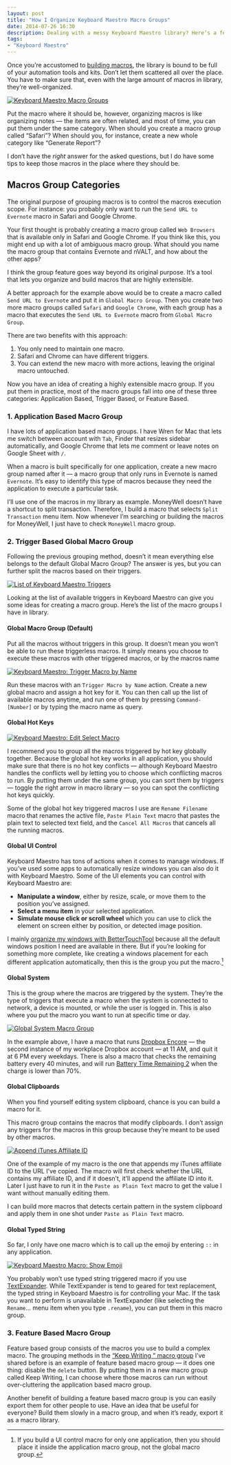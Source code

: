 ```yaml
---
layout: post
title: "How I Organize Keyboard Maestro Macro Groups"
date: 2014-07-26 16:30
description: Dealing with a messy Keyboard Maestro library? Here’s a few tips to clean up your library and ensure they’re well-organized all the time.
tags:
- "Keyboard Maestro"
---
```


Once you’re accustomed to [building macros](http://sayzlim.net/building-keyboard-maestro-macros-tips "Building Keyboard Maestro Macros Tips - Sayz Lim"), the library is bound to be full of your automation tools and kits. Don’t let them scattered all over the place. You have to make sure that, even with the large amount of macros in library, they’re well-organized.

<!-- more -->

[ ![Keyboard Maestro Macro Groups][154912] ](http://images.sayzlim.net/2014/07/keyboard_maestro_organize.jpg "Keyboard Maestro Macro Groups")

[154912]: http://images.sayzlim.net/2014/07/keyboard_maestro_organize.jpg "Keyboard Maestro Macro Groups"

Put the macro where it should be, however,  organizing macros is like organizing notes — the items are often related, and most of time, you can put them under the same category. When should you create a macro group called “Safari”? When should you, for instance, create a new whole category like “Generate Report”?

I don’t have the *right* answer for the asked questions, but I do have some tips to keep those macros in the place where they should be.

## Macros Group Categories

The original purpose of grouping macros is to control the macros execution scope. For instance: you probably only want to run the `Send URL to Evernote` macro in Safari and Google Chrome.

Your first thought is probably creating a macro group called `Web Browsers` that is available only in Safari and Google Chrome. If you think like this, you might end up with a lot of ambiguous macro group. What should you name the macro group that contains Evernote and nVALT, and how about the other apps?

I think the group feature goes way beyond its original purpose. It’s a tool that lets you organize and build macros that are highly extensible.

A better approach for the example above would be to create a macro called `Send URL to Evernote` and put it in `Global Macro Group`. Then you create two more macro groups called `Safari` and `Google Chrome`, with each group has a macro that executes the `Send URL to Evernote` macro from `Global Macro Group`. 

There are two benefits with this approach:

1. You only need to maintain one macro.
2. Safari and Chrome can have different triggers.
3. You can extend the new macro with more actions, leaving the original macro untouched.

Now you have an idea of  creating a highly extensible macro group. If you put them in practice, most of the macro groups fall into one of these three categories: Application Based, Trigger Based, or Feature Based. 

### 1. Application Based Macro Group

I have lots of application based macro groups. I have Wren for Mac that lets me switch between account with `Tab`, Finder that resizes sidebar automatically, and Google Chrome that lets me comment or leave notes on Google Sheet with `/`.

When a macro is built specifically for one application, create a new macro group named after it — a macro group that only runs in Evernote is named  `Evernote`. It’s easy to identify this type of macros because they need the application to execute a particular task.

I’ll use one of the macros in my library as example. MoneyWell doesn’t have a shortcut to split transaction. Therefore, I build a macro that selects `Split Transaction` menu item. Now whenever I’m searching or building the macros for MoneyWell, I just have to check `MoneyWell` macro group.

### 2. Trigger Based Global Macro Group

Following the previous grouping method, doesn’t it mean everything else belongs to the default Global Macro Group? The answer is yes, but you can further split the macros based on their triggers.

[ ![List of Keyboard Maestro Triggers][161400] ](http://images.sayzlim.net/2014/07/keyboard_maestro_trigger.jpg "List of Keyboard Maestro Triggers")

[161400]: http://images.sayzlim.net/2014/07/keyboard_maestro_trigger.jpg "List of Keyboard Maestro Triggers"

Looking at the list of available triggers in Keyboard Maestro can give you some ideas for creating a macro group. Here’s the list of the macro groups I have in library.

#### Global Macro Group (Default)

Put all the macros without triggers in this group. It doesn’t mean you won’t be able to run these triggerless macros. It simply means you choose to execute these macros with other triggered macros, or by the macros name

[ ![Keyboard Maestro: Trigger Macro by Name][235057] ](http://images.sayzlim.net/2014/07/keyboard_maestro_by_name.jpg "Keyboard Maestro: Trigger Macro by Name")

[235057]: http://images.sayzlim.net/2014/07/keyboard_maestro_by_name.jpg "Keyboard Maestro: Trigger Macro by Name"

Run these macros with an `Trigger Macro by Name` action. Create a new global macro and assign a hot key for it. You can then call up the list of available macros anytime, and run one of them by pressing `Command-[Number]` or by typing the macro name as query.

#### Global Hot Keys

[ ![Keyboard Maestro: Edit Select Macro][235017] ](http://images.sayzlim.net/2014/07/keyboard_maestro_edit_macro.jpg "Keyboard Maestro: Edit Select Macro")

[235017]: http://images.sayzlim.net/2014/07/keyboard_maestro_edit_macro.jpg "Keyboard Maestro: Edit Select Macro"

I recommend you to group all the macros triggered by hot key globally together. Because the global hot key works in all application, you should make sure that there is no hot key conflicts — although Keyboard Maestro handles the conflicts well by letting you to choose which conflicting macros to run. By putting them under the same group, you can sort them by triggers — toggle the right arrow in macro library — so you can spot the conflicting hot keys quickly.

Some of the global hot key triggered macros I use are `Rename Filename` macro that renames the active file, `Paste Plain Text` macro that pastes the plain text to selected text field, and the `Cancel All Macros` that cancels all the running macros.

#### Global UI Control

Keyboard Maestro has tons of actions when it comes to manage windows. If you’ve used some apps to automatically resize windows you can also do it with Keyboard Maestro. Some of the UI elements you can control with Keyboard Maestro are:

- **Manipulate a window**, either by resize, scale, or move them to the position you’ve assigned.
- **Select a menu item** in your selected application.
- **Simulate mouse click or scroll wheel** which you can use to click the element on screen either by position, or detected image position.

I mainly [organize my windows with BetterTouchTool](http://sayzlim.net/bettertouchtool-windows-management "BetterTouchTool for Windows Management - Sayz Lim") because all the default windows position I need are available in there. But if you’re looking for something more complete, like creating a windows placement for each different application automatically, then this is the group you put the macro.[^1]

#### Global System

This is the group where the macros are triggered by the system.  They’re the type of triggers that execute a macro when the system is connected to network, a device is mounted, or while the user is logged in. This is also where you put the macro you want to run at specific time or day.

[ ![Global System Macro Group][154936] ](http://images.sayzlim.net/2014/07/keyboard_maestro_system.jpg "Global System Macro Group")

[154936]: http://images.sayzlim.net/2014/07/keyboard_maestro_system.jpg "Global System Macro Group"

In the example above, I have a macro that runs [Dropbox Encore](http://www.joyofmacs.com/software/dropboxencore/ "Dropbox Encore 1.0 - the Joy of Macs") — the second instance of my workplace Dropbox account —  at 11 AM, and quit it at 6 PM every weekdays. There is also a macro that checks the remaining battery every 40 minutes, and will run [Battery Time Remaining 2](https://github.com/codler/Battery-Time-Remaining "codler/Battery-Time-Remaining · GitHub") when the charge is lower than 70%.

#### Global Clipboards

When you find yourself editing system clipboard, chance is you can build  a macro for it. 

This macro group contains the macros that modify clipboards.  I don’t assign any triggers for the macros in this group because they’re meant to be used by other macros.

[ ![Append iTunes Affiliate ID][162258] ](http://images.sayzlim.net/2014/07/keyboard_maestro_plain_text.jpg "Append iTunes Affiliate ID")

[162258]: http://images.sayzlim.net/2014/07/keyboard_maestro_plain_text.jpg "Append iTunes Affiliate ID"

One of the example of my macro is the one that appends my iTunes affiliate ID to the URL I’ve copied. The macro will first check whether the URL contains my affiliate ID, and if it doesn’t, it’ll append the affiliate ID into it. Later I just have to run it in the `Paste as Plain Text` macro to get the value I want without manually editing them.

I can build more macros that detects certain pattern in the system clipboard and apply them in one shot under `Paste as Plain Text` macro.

#### Global Typed String

So far, I only have one macro which is to call up the emoji by entering `::` in any application.

[ ![Keyboard Maestro Macro: Show Emoji][234906] ](http://images.sayzlim.net/2014/07/keyboard_maestro_emoji.jpg "Keyboard Maestro Macro: Show Emoji")

[234906]: http://images.sayzlim.net/2014/07/keyboard_maestro_emoji.jpg "Keyboard Maestro Macro: Show Emoji"

You probably won’t use typed string triggered macro if you use [TextExpander](https://itunes.apple.com/us/app/textexpander-for-mac/id405274824?mt=12&at=11ld6n&ct=textexpander-for-mac "TextExpander for Mac"). While TextExpander is tend to geared for text replacement, the typed string in Keyboard Maestro is for controlling your Mac. If the task you want to perform is unavailable in TextExpander (like selecting the `Rename`… menu item when you type `.rename`), you can put them in this macro group.

### 3. Feature Based Macro Group
Feature based group consists of the macros you use to build a complex macro. The grouping methods in the [“Keep Writing ” macro group](http://sayzlim.net/keyboard-maestro-macro-writers/ "Keyboard Maestro Macros for Writers - Sayz Lim ") I’ve shared before  is an example of feature based macro group — it does one thing: disable the `delete` button. By putting them in a new macro group called Keep Writing, I can choose where those macros can run without over-cluttering the application based macro group.

Another benefit of building a feature based macro group is you can easily export them for other people to use. Have an idea that be useful for everyone? Build them slowly in a macro group, and when it’s ready, export it as a macro library.

[^1]: If you build a UI control macro for only one application, then you should place it inside the application macro group, not the global macro group.
